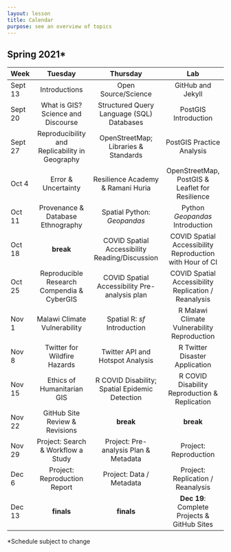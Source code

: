 ```yaml
---
layout: lesson
title: Calendar
purpose: see an overview of topics
---
```


## Spring 2021*

Week | Tuesday | Thursday | Lab
:--- | :-----: | :------: | :-:
Sept 13 | Introductions | Open Source/Science | GitHub and Jekyll
Sept 20 | What is GIS? Science and Discourse | Structured Query Language (SQL) Databases | PostGIS Introduction
Sept 27 | Reproducibility and Replicability in Geography | OpenStreetMap; Libraries & Standards | PostGIS Practice Analysis
Oct 4 | Error & Uncertainty | Resilience Academy & Ramani Huria | OpenStreetMap, PostGIS & Leaflet for Resilience
Oct 11 | Provenance &  Database Ethnography | Spatial Python: *Geopandas* | Python *Geopandas* Introduction
Oct 18 | **break** | COVID Spatial Accessibility Reading/Discussion | COVID Spatial Accessibility Reproduction with Hour of CI
Oct 25 | Reproducible Research Compendia & CyberGIS | COVID Spatial Accessibility Pre-analysis plan | COVID Spatial Accessibility Replication / Reanalysis
Nov 1 | Malawi Climate Vulnerability | Spatial R: *sf* Introduction | R Malawi Climate Vulnerability Reproduction
Nov 8 | Twitter for Wildfire Hazards | Twitter API and Hotspot Analysis | R Twitter Disaster Application
Nov 15 | Ethics of Humanitarian GIS | R COVID Disability; Spatial Epidemic Detection | R COVID Disability Reproduction & Replication
Nov 22 | GitHub Site Review & Revisions | **break** | **break**
Nov 29 | Project: Search & Workflow a Study | Project: Pre-analysis Plan & Metadata | Project: Reproduction
Dec 6 | Project: Reproduction Report | Project: Data / Metadata | Project: Replication / Reanalysis
Dec 13 | **finals** | **finals** | **Dec 19**: Complete Projects & GitHub Sites

*Schedule subject to change
